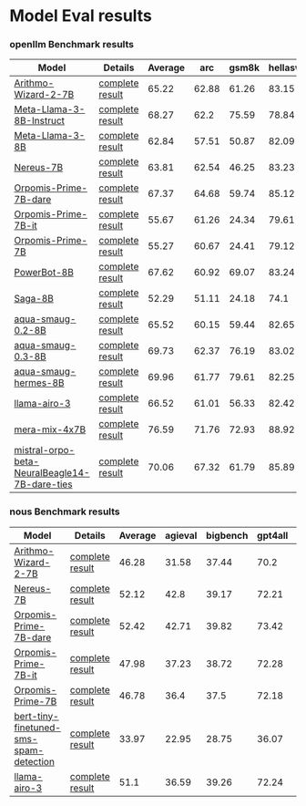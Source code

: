 # Model Eval results

### openllm Benchmark results

| Model | Details | Average | arc | gsm8k | hellaswag | mmlu | truthfulqa | winogrande |
|---|---|---|---|---|---|---|---|---|
| [Arithmo-Wizard-2-7B](https://huggingface.co/saucam/Arithmo-Wizard-2-7B) | [complete result](saucam/Arithmo-Wizard-2-7B/README.md) | 65.22 | 62.88 | 61.26 | 83.15 | 60.61 | 45.9 | 77.51 |
| [Meta-Llama-3-8B-Instruct](https://huggingface.co/meta-llama/Meta-Llama-3-8B-Instruct) | [complete result](meta-llama/Meta-Llama-3-8B-Instruct/README.md) | 68.27 | 62.2 | 75.59 | 78.84 | 65.82 | 51.71 | 75.45 |
| [Meta-Llama-3-8B](https://huggingface.co/meta-llama/Meta-Llama-3-8B) | [complete result](meta-llama/Meta-Llama-3-8B/README.md) | 62.84 | 57.51 | 50.87 | 82.09 | 65.04 | 43.93 | 77.58 |
| [Nereus-7B](https://huggingface.co/saucam/Nereus-7B) | [complete result](saucam/Nereus-7B/README.md) | 63.81 | 62.54 | 46.25 | 83.23 | 59.6 | 54.32 | 76.95 |
| [Orpomis-Prime-7B-dare](https://huggingface.co/saucam/Orpomis-Prime-7B-dare) | [complete result](saucam/Orpomis-Prime-7B-dare/README.md) | 67.37 | 64.68 | 59.74 | 85.12 | 62.21 | 53.72 | 78.77 |
| [Orpomis-Prime-7B-it](https://huggingface.co/saucam/Orpomis-Prime-7B-it) | [complete result](saucam/Orpomis-Prime-7B-it/README.md) | 55.67 | 61.26 | 24.34 | 79.61 | 51.55 | 43.68 | 73.56 |
| [Orpomis-Prime-7B](https://huggingface.co/saucam/Orpomis-Prime-7B) | [complete result](saucam/Orpomis-Prime-7B/README.md) | 55.27 | 60.67 | 24.41 | 79.12 | 52.43 | 41.02 | 73.95 |
| [PowerBot-8B](https://huggingface.co/saucam/PowerBot-8B) | [complete result](saucam/PowerBot-8B/README.md) | 67.62 | 60.92 | 69.07 | 83.24 | 66.62 | 45.11 | 80.74 |
| [Saga-8B](https://huggingface.co/saucam/Saga-8B) | [complete result](saucam/Saga-8B/README.md) | 52.29 | 51.11 | 24.18 | 74.1 | 50.65 | 41.19 | 72.53 |
| [aqua-smaug-0.2-8B](https://huggingface.co/saucam/aqua-smaug-0.2-8B) | [complete result](saucam/aqua-smaug-0.2-8B/README.md) | 65.52 | 60.15 | 59.44 | 82.65 | 65.51 | 47.28 | 78.06 |
| [aqua-smaug-0.3-8B](https://huggingface.co/saucam/aqua-smaug-0.3-8B) | [complete result](saucam/aqua-smaug-0.3-8B/README.md) | 69.73 | 62.37 | 76.19 | 83.02 | 66.0 | 53.7 | 77.11 |
| [aqua-smaug-hermes-8B](https://huggingface.co/saucam/aqua-smaug-hermes-8B) | [complete result](saucam/aqua-smaug-hermes-8B/README.md) | 69.96 | 61.77 | 79.61 | 82.25 | 64.96 | 55.11 | 76.09 |
| [llama-airo-3](https://huggingface.co/saucam/llama-airo-3) | [complete result](saucam/llama-airo-3/README.md) | 66.52 | 61.01 | 56.33 | 82.42 | 64.79 | 56.35 | 78.22 |
| [mera-mix-4x7B](https://huggingface.co/meraGPT/mera-mix-4x7B) | [complete result](meraGPT/mera-mix-4x7B/README.md) | 76.59 | 71.76 | 72.93 | 88.92 | 63.8 | 77.6 | 84.53 |
| [mistral-orpo-beta-NeuralBeagle14-7B-dare-ties](https://huggingface.co/saucam/mistral-orpo-beta-NeuralBeagle14-7B-dare-ties) | [complete result](saucam/mistral-orpo-beta-NeuralBeagle14-7B-dare-ties/README.md) | 70.06 | 67.32 | 61.79 | 85.89 |  | 54.17 | 81.14 |


### nous Benchmark results

| Model | Details | Average | agieval | bigbench | gpt4all | truthfulqa |
|---|---|---|---|---|---|---|
| [Arithmo-Wizard-2-7B](https://huggingface.co/saucam/Arithmo-Wizard-2-7B) | [complete result](saucam/Arithmo-Wizard-2-7B/README.md) | 46.28 | 31.58 | 37.44 | 70.2 | 45.91 |
| [Nereus-7B](https://huggingface.co/saucam/Nereus-7B) | [complete result](saucam/Nereus-7B/README.md) | 52.12 | 42.8 | 39.17 | 72.21 | 54.32 |
| [Orpomis-Prime-7B-dare](https://huggingface.co/saucam/Orpomis-Prime-7B-dare) | [complete result](saucam/Orpomis-Prime-7B-dare/README.md) | 52.42 | 42.71 | 39.82 | 73.42 | 53.72 |
| [Orpomis-Prime-7B-it](https://huggingface.co/saucam/Orpomis-Prime-7B-it) | [complete result](saucam/Orpomis-Prime-7B-it/README.md) | 47.98 | 37.23 | 38.72 | 72.28 | 43.68 |
| [Orpomis-Prime-7B](https://huggingface.co/saucam/Orpomis-Prime-7B) | [complete result](saucam/Orpomis-Prime-7B/README.md) | 46.78 | 36.4 | 37.5 | 72.18 | 41.02 |
| [bert-tiny-finetuned-sms-spam-detection](https://huggingface.co/mrm8488/bert-tiny-finetuned-sms-spam-detection) | [complete result](mrm8488/bert-tiny-finetuned-sms-spam-detection/README.md) | 33.97 | 22.95 | 28.75 | 36.07 | 48.09 |
| [llama-airo-3](https://huggingface.co/saucam/llama-airo-3) | [complete result](saucam/llama-airo-3/README.md) | 51.1 | 36.59 | 39.26 | 72.24 | 56.3 |

